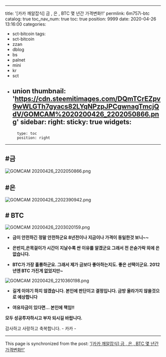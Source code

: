 
---
title: '[카카 깨알잡식] 금 , 은 , BTC  몇 년간 가격변화!!'
permlink: 6m757i-btc
catalog: true
toc_nav_num: true
toc: true
position: 9999
date: 2020-04-26 13:16:00
categories:
- sct-bitcoin
tags:
- sct-bitcoin
- zzan
- dblog
- bs
- palnet
- mini
- kr
- sct
- union
thumbnail: 'https://cdn.steemitimages.com/DQmTCrEZpv9wWLGTh7gyacs82LYqNPzpJPCgwnagTmcjQdV/GOMCAM%2020200426_2202050866.png'
sidebar:
    right:
        sticky: true
widgets:
    -
        type: toc
        position: right
---


## #금
![GOMCAM 20200426_2202050866.png](https://cdn.steemitimages.com/DQmTCrEZpv9wWLGTh7gyacs82LYqNPzpJPCgwnagTmcjQdV/GOMCAM%2020200426_2202050866.png)

## #은
![GOMCAM 20200426_2202390942.png](https://cdn.steemitimages.com/DQmbLEMwGV8mNp9rAv7KfiHAsU66txTCwgcdaqNeb2pvnT4/GOMCAM%2020200426_2202390942.png)

## # BTC
![GOMCAM 20200426_2203020159.png](https://cdn.steemitimages.com/DQmS8VDuZio5JGzbKmzEfVc4SHV4aiSN7ChncmckmrThcdG/GOMCAM%2020200426_2203020159.png)

- **금이 안전하긴 정말 안전하군요
8년전이나 지금이나 가격이 동일한것 보니~~**

- **은반지,은목걸이가 시간이 지날수록 싼 이유를 알겠군요
그래서 전 은숟가락 외에 은 없습니다.**

- **BTC가 가장 훌륭하군요. 
그래서 제가 금보다 좋아하는지도. 좋은 선택이군요. 
2012년엔 BTC 가진게 없었지만~**

![GOMCAM 20200426_2210360198.png](https://cdn.steemitimages.com/DQmUo51g71xHXGGZqfn2tHs9xkVcHKjxtw68fXUVLynS9Lh/GOMCAM%2020200426_2210360198.png)

- **길게 이야기 하지 않겠습니다.
본인에 판단이고 결정입니다.
금방 올라가지 않을것으로 예상합니다**

- **여유자금이 있다면... 본인에 책임!!**

**모두 성공투자하시고 부자 되시길 바랍니다.**

감사하고 사랑하고 축복합니다. - 카카 -

- - -

This page is synchronized from the post: ['[카카 깨알잡식] 금 , 은 , BTC  몇 년간 가격변화!!'](https://steemit.com/@kibumh/6m757i-btc)
